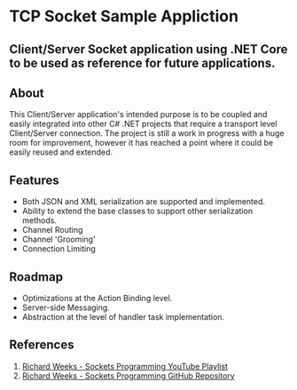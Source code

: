 # TCP Socket Sample Appliction
Client/Server Socket application using .NET Core to be used as reference for future applications.
---

## About
This Client/Server application's intended purpose is to be coupled and easily integrated into other C# .NET projects that require a transport level Client/Server connection.
The project is still a work in progress with a huge room for improvement, however it has reached a point where it could be easily reused and extended.

## Features
* Both JSON and XML serialization are supported and implemented.
* Ability to extend the base classes to support other serialization methods.
* Channel Routing
* Channel 'Grooming'
* Connection Limiting

## Roadmap
* Optimizations at the Action Binding level.
* Server-side Messaging.
* Abstraction at the level of handler task implementation.

## References

1. [Richard Weeks - Sockets Programming YouTube Playlist](https://www.youtube.com/playlist?list=PLHLYG7mk_iQnUkCK3SvZVWghJ1Qts9WKn)
2. [Richard Weeks - Sockets Programming GitHub Repository](https://github.com/zeul72/SocketsProgramming)
